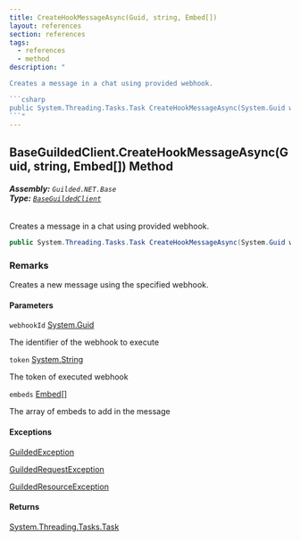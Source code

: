 ```yaml
---
title: CreateHookMessageAsync(Guid, string, Embed[])
layout: references
section: references
tags:
  - references
  - method
description: "

Creates a message in a chat using provided webhook.

```csharp
public System.Threading.Tasks.Task CreateHookMessageAsync(System.Guid webhookId, string token, params Guilded.NET.Base.Embeds.Embed[] embeds);
```"
---
```


## BaseGuildedClient.CreateHookMessageAsync(Guid, string, Embed[]) Method
###### **Assembly:** `Guilded.NET.Base`<br/>**Type:** [`BaseGuildedClient`](BaseGuildedClient 'Guilded.NET.Base.BaseGuildedClient')

Creates a message in a chat using provided webhook.

```csharp
public System.Threading.Tasks.Task CreateHookMessageAsync(System.Guid webhookId, string token, params Guilded.NET.Base.Embeds.Embed[] embeds);
```

### Remarks
  
Creates a new message using the specified webhook.
#### Parameters

<a name='Guilded.NET.Base.BaseGuildedClient.CreateHookMessageAsync(System.Guid,string,Guilded.NET.Base.Embeds.Embed[]).webhookId'></a>

`webhookId` [System.Guid](https://docs.microsoft.com/en-us/dotnet/api/System.Guid 'System.Guid')

The identifier of the webhook to execute

<a name='Guilded.NET.Base.BaseGuildedClient.CreateHookMessageAsync(System.Guid,string,Guilded.NET.Base.Embeds.Embed[]).token'></a>

`token` [System.String](https://docs.microsoft.com/en-us/dotnet/api/System.String 'System.String')

The token of executed webhook

<a name='Guilded.NET.Base.BaseGuildedClient.CreateHookMessageAsync(System.Guid,string,Guilded.NET.Base.Embeds.Embed[]).embeds'></a>

`embeds` [Embed](Embed 'Guilded.NET.Base.Embeds.Embed')[[]](https://docs.microsoft.com/en-us/dotnet/api/System.Array 'System.Array')

The array of embeds to add in the message

#### Exceptions

[GuildedException](GuildedException 'Guilded.NET.Base.GuildedException')

[GuildedRequestException](GuildedRequestException 'Guilded.NET.Base.GuildedRequestException')

[GuildedResourceException](GuildedResourceException 'Guilded.NET.Base.GuildedResourceException')

#### Returns
[System.Threading.Tasks.Task](https://docs.microsoft.com/en-us/dotnet/api/System.Threading.Tasks.Task 'System.Threading.Tasks.Task')